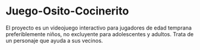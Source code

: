 # Juego-Osito-Cocinerito

El proyecto es un videojuego interactivo para jugadores de edad temprana preferiblemente niños, no excluyente para adolescentes y adultos. Trata de un personaje que ayuda a sus vecinos.
